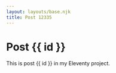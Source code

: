 ```yaml
---
layout: layouts/base.njk
title: Post 12335
---
```


# Post {{ id }}

This is post {{ id }} in my Eleventy project.
